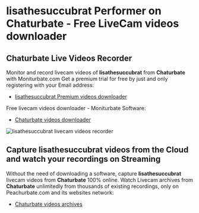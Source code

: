 # lisathesuccubrat Performer on Chaturbate - Free LiveCam videos downloader

## Chaturbate Live Videos Recorder

Monitor and record livecam videos of **lisathesuccubrat** from **Chaturbate** with Moniturbate.com
Get a premium trial for free by just and only registering with your Email address:
* [lisathesuccubrat Premium videos downloader](https://moniturbate.com/request-demo-licence-key.html)

Free livecam videos downloader - Moniturbate Software:
* [Chaturbate videos downloader](https://moniturbate.com/moniturbate-download-software.html)

![lisathesuccubrat livecam videos recorder](https://peachurnet.com/templates/moniturbate-software.png)


## Capture lisathesuccubrat videos from the Cloud and watch your recordings on Streaming

Without the need of downloading a software, capture **lisathesuccubrat** livecam videos from **Chaturbate** 100% online.
Watch Livecam archives from **Chaturbate** unlimitedly from thousands of existing recordings, only on Peachurbate.com and its websites network:
* [Chaturbate videos archives](https://peachurnet.com/)